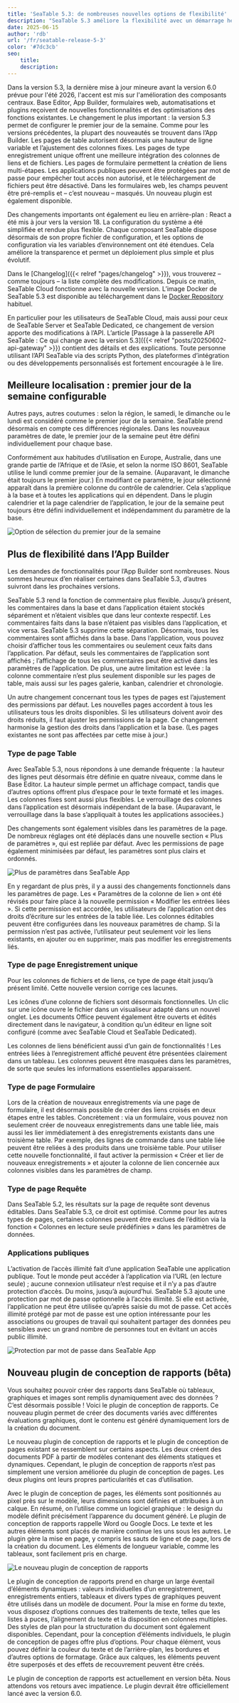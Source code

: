```yaml
---
title: 'SeaTable 5.3: de nombreuses nouvelles options de flexibilité'
description: "SeaTable 5.3 améliore la flexibilité avec un démarrage hebdomadaire configurable, des fonctions avancées dans l'App Builder et un nouveau plug-in de conception de rapports (bêta) pour les documents dynamiques. Il y a également une meilleure gestion des commentaires, des autorisations plus fines et une meilleure intégration des colonnes de fichiers et de liens. La configuration du système est désormais plus simple et les apps publiques peuvent être protégées par un mot de passe."
date: 2025-06-15
author: 'rdb'
url: '/fr/seatable-release-5-3'
color: '#7dc3cb'
seo:
    title:
    description:
---
```


Dans la version 5.3, la dernière mise à jour mineure avant la version 6.0 prévue pour l'été 2026, l'accent est mis sur l'amélioration des composants centraux. Base Editor, App Builder, formulaires web, automatisations et plugins reçoivent de nouvelles fonctionnalités et des optimisations des fonctions existantes. Le changement le plus important : la version 5.3 permet de configurer le premier jour de la semaine. Comme pour les versions précédentes, la plupart des nouveautés se trouvent dans l’App Builder. Les pages de table autorisent désormais une hauteur de ligne variable et l’ajustement des colonnes fixes. Les pages de type enregistrement unique offrent une meilleure intégration des colonnes de liens et de fichiers. Les pages de formulaire permettent la création de liens multi-étapes. Les applications publiques peuvent être protégées par mot de passe pour empêcher tout accès non autorisé, et le téléchargement de fichiers peut être désactivé. Dans les formulaires web, les champs peuvent être pré-remplis et – c’est nouveau – masqués. Un nouveau plugin est également disponible.

Des changements importants ont également eu lieu en arrière-plan : React a été mis à jour vers la version 18. La configuration du système a été simplifiée et rendue plus flexible. Chaque composant SeaTable dispose désormais de son propre fichier de configuration, et les options de configuration via les variables d’environnement ont été étendues. Cela améliore la transparence et permet un déploiement plus simple et plus évolutif.

Dans le [Changelog]({{< relref "pages/changelog" >}}), vous trouverez – comme toujours – la liste complète des modifications. Depuis ce matin, SeaTable Cloud fonctionne avec la nouvelle version. L’image Docker de SeaTable 5.3 est disponible au téléchargement dans le [Docker Repository](https://hub.docker.com/r/seatable/seatable-enterprise) habituel.

En particulier pour les utilisateurs de SeaTable Cloud, mais aussi pour ceux de SeaTable Server et SeaTable Dedicated, ce changement de version apporte des modifications à l’API. L’article [Passage à la passerelle API SeaTable : Ce qui change avec la version 5.3]({{< relref "posts/20250602-api-gateway" >}}) contient des détails et des explications. Toute personne utilisant l’API SeaTable via des scripts Python, des plateformes d’intégration ou des développements personnalisés est fortement encouragée à le lire.

## Meilleure localisation : premier jour de la semaine configurable

Autres pays, autres coutumes : selon la région, le samedi, le dimanche ou le lundi est considéré comme le premier jour de la semaine. SeaTable prend désormais en compte ces différences régionales. Dans les nouveaux paramètres de date, le premier jour de la semaine peut être défini individuellement pour chaque base.

Conformément aux habitudes d’utilisation en Europe, Australie, dans une grande partie de l’Afrique et de l’Asie, et selon la norme ISO 8601, SeaTable utilise le lundi comme premier jour de la semaine. (Auparavant, le dimanche était toujours le premier jour.) En modifiant ce paramètre, le jour sélectionné apparaît dans la première colonne du contrôle de calendrier. Cela s’applique à la base et à toutes les applications qui en dépendent. Dans le plugin calendrier et la page calendrier de l’application, le jour de la semaine peut toujours être défini individuellement et indépendamment du paramètre de la base.

![Option de sélection du premier jour de la semaine](Date_Settings_FR.png)

## Plus de flexibilité dans l’App Builder

Les demandes de fonctionnalités pour l’App Builder sont nombreuses. Nous sommes heureux d’en réaliser certaines dans SeaTable 5.3, d’autres suivront dans les prochaines versions.

SeaTable 5.3 rend la fonction de commentaire plus flexible. Jusqu’à présent, les commentaires dans la base et dans l’application étaient stockés séparément et n’étaient visibles que dans leur contexte respectif. Les commentaires faits dans la base n’étaient pas visibles dans l’application, et vice versa. SeaTable 5.3 supprime cette séparation. Désormais, tous les commentaires sont affichés dans la base. Dans l’application, vous pouvez choisir d’afficher tous les commentaires ou seulement ceux faits dans l’application. Par défaut, seuls les commentaires de l’application sont affichés ; l’affichage de tous les commentaires peut être activé dans les paramètres de l’application. De plus, une autre limitation est levée : la colonne commentaire n’est plus seulement disponible sur les pages de table, mais aussi sur les pages galerie, kanban, calendrier et chronologie.

Un autre changement concernant tous les types de pages est l’ajustement des permissions par défaut. Les nouvelles pages accordent à tous les utilisateurs tous les droits disponibles. Si les utilisateurs doivent avoir des droits réduits, il faut ajuster les permissions de la page. Ce changement harmonise la gestion des droits dans l’application et la base. (Les pages existantes ne sont pas affectées par cette mise à jour.)

### Type de page Table

Avec SeaTable 5.3, nous répondons à une demande fréquente : la hauteur des lignes peut désormais être définie en quatre niveaux, comme dans le Base Editor. La hauteur simple permet un affichage compact, tandis que d’autres options offrent plus d’espace pour le texte formaté et les images. Les colonnes fixes sont aussi plus flexibles. Le verrouillage des colonnes dans l’application est désormais indépendant de la base. (Auparavant, le verrouillage dans la base s’appliquait à toutes les applications associées.)

Des changements sont également visibles dans les paramètres de la page. De nombreux réglages ont été déplacés dans une nouvelle section « Plus de paramètres », qui est repliée par défaut. Avec les permissions de page également minimisées par défaut, les paramètres sont plus clairs et ordonnés.

![Plus de paramètres dans SeaTable App](Link_Column_Settings_FR.png)

En y regardant de plus près, il y a aussi des changements fonctionnels dans les paramètres de page. Les « Paramètres de la colonne de lien » ont été révisés pour faire place à la nouvelle permission « Modifier les entrées liées ». Si cette permission est accordée, les utilisateurs de l’application ont des droits d’écriture sur les entrées de la table liée. Les colonnes éditables peuvent être configurées dans les nouveaux paramètres de champ. Si la permission n’est pas activée, l’utilisateur peut seulement voir les liens existants, en ajouter ou en supprimer, mais pas modifier les enregistrements liés.

### Type de page Enregistrement unique

Pour les colonnes de fichiers et de liens, ce type de page était jusqu’à présent limité. Cette nouvelle version corrige ces lacunes.

Les icônes d’une colonne de fichiers sont désormais fonctionnelles. Un clic sur une icône ouvre le fichier dans un visualiseur adapté dans un nouvel onglet. Les documents Office peuvent également être ouverts et édités directement dans le navigateur, à condition qu’un éditeur en ligne soit configuré (comme avec SeaTable Cloud et SeaTable Dedicated).

Les colonnes de liens bénéficient aussi d’un gain de fonctionnalités ! Les entrées liées à l’enregistrement affiché peuvent être présentées clairement dans un tableau. Les colonnes peuvent être masquées dans les paramètres, de sorte que seules les informations essentielles apparaissent.

### Type de page Formulaire

Lors de la création de nouveaux enregistrements via une page de formulaire, il est désormais possible de créer des liens croisés en deux étapes entre les tables. Concrètement : via un formulaire, vous pouvez non seulement créer de nouveaux enregistrements dans une table liée, mais aussi les lier immédiatement à des enregistrements existants dans une troisième table. Par exemple, des lignes de commande dans une table liée peuvent être reliées à des produits dans une troisième table. Pour utiliser cette nouvelle fonctionnalité, il faut activer la permission « Créer et lier de nouveaux enregistrements » et ajouter la colonne de lien concernée aux colonnes visibles dans les paramètres de champ.

### Type de page Requête

Dans SeaTable 5.2, les résultats sur la page de requête sont devenus éditables. Dans SeaTable 5.3, ce droit est optimisé. Comme pour les autres types de pages, certaines colonnes peuvent être exclues de l’édition via la fonction « Colonnes en lecture seule prédéfinies » dans les paramètres de données.

### Applications publiques

L’activation de l’accès illimité fait d’une application SeaTable une application publique. Tout le monde peut accéder à l’application via l’URL (en lecture seule) ; aucune connexion utilisateur n’est requise et il n’y a pas d’autre protection d’accès. Du moins, jusqu’à aujourd’hui. SeaTable 5.3 ajoute une protection par mot de passe optionnelle à l’accès illimité. Si elle est activée, l’application ne peut être utilisée qu’après saisie du mot de passe. Cet accès illimité protégé par mot de passe est une option intéressante pour les associations ou groupes de travail qui souhaitent partager des données peu sensibles avec un grand nombre de personnes tout en évitant un accès public illimité.

![Protection par mot de passe dans SeaTable App](App_Password_Protection_FR.png)

## Nouveau plugin de conception de rapports (bêta)

Vous souhaitez pouvoir créer des rapports dans SeaTable où tableaux, graphiques et images sont remplis dynamiquement avec des données ? C’est désormais possible ! Voici le plugin de conception de rapports. Ce nouveau plugin permet de créer des documents variés avec différentes évaluations graphiques, dont le contenu est généré dynamiquement lors de la création du document.

Le nouveau plugin de conception de rapports et le plugin de conception de pages existant se ressemblent sur certains aspects. Les deux créent des documents PDF à partir de modèles contenant des éléments statiques et dynamiques. Cependant, le plugin de conception de rapports n’est pas simplement une version améliorée du plugin de conception de pages. Les deux plugins ont leurs propres particularités et cas d’utilisation.

Avec le plugin de conception de pages, les éléments sont positionnés au pixel près sur le modèle, leurs dimensions sont définies et attribuées à un calque. En résumé, on l’utilise comme un logiciel graphique : le design du modèle définit précisément l’apparence du document généré. Le plugin de conception de rapports rappelle Word ou Google Docs. Le texte et les autres éléments sont placés de manière continue les uns sous les autres. Le plugin gère la mise en page, y compris les sauts de ligne et de page, lors de la création du document. Les éléments de longueur variable, comme les tableaux, sont facilement pris en charge.

![Le nouveau plugin de conception de rapports](Report_Design_Plugin_FR.png)

Le plugin de conception de rapports prend en charge un large éventail d’éléments dynamiques : valeurs individuelles d’un enregistrement, enregistrements entiers, tableaux et divers types de graphiques peuvent être utilisés dans un modèle de document. Pour la mise en forme du texte, vous disposez d’options connues des traitements de texte, telles que les listes à puces, l’alignement du texte et la disposition en colonnes multiples. Des styles de plan pour la structuration du document sont également disponibles. Cependant, pour la conception d’éléments individuels, le plugin de conception de pages offre plus d’options. Pour chaque élément, vous pouvez définir la couleur du texte et de l’arrière-plan, les bordures et d’autres options de formatage. Grâce aux calques, les éléments peuvent être superposés et des effets de recouvrement peuvent être créés.

Le plugin de conception de rapports est actuellement en version bêta. Nous attendons vos retours avec impatience. Le plugin devrait être officiellement lancé avec la version 6.0.
